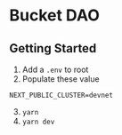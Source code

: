 # Bucket DAO

## Getting Started
1. Add a `.env` to root
2. Populate these value
```
NEXT_PUBLIC_CLUSTER=devnet
```
3. `yarn`
4. `yarn dev`
